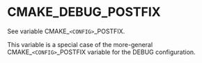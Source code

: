   

# CMAKE_DEBUG_POSTFIX  
See variable CMAKE_```<CONFIG>```_POSTFIX.  

This variable is a special case of the more-general
CMAKE_```<CONFIG>```_POSTFIX variable for the DEBUG configuration.  

